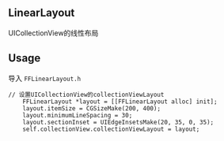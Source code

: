 ## LinearLayout
UICollectionView的线性布局

## Usage

导入 `FFLinearLayout.h` 

```
// 设置UICollectionView的collectionViewLayout
    FFLinearLayout *layout = [[FFLinearLayout alloc] init];
    layout.itemSize = CGSizeMake(200, 400);
    layout.minimumLineSpacing = 30;
    layout.sectionInset = UIEdgeInsetsMake(20, 35, 0, 35);
    self.collectionView.collectionViewLayout = layout;
```

